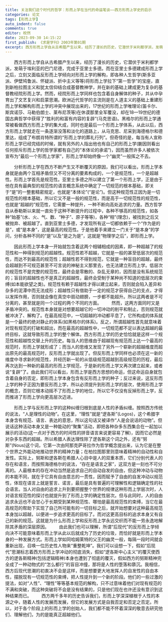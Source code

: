 ```yaml
---
title: 关注我们这个时代的哲学：形而上学在当代的命运笔谈——西方形而上学史的启示
categories: 论文
tags: [形而上学]
auto_indent: false
comments: true
editor: 皎然
date: 2023-09-30 14:15:22
first_publish: 《求是学刊》2003年第01期
excerpt: 西方形而上学自从古希腊产生以来，经历了漫长的历史，它潜伏于米利都学派，发萌于埃利亚的巴门尼德，完成于亚里士多德。而在亚里士多德建成形而上学之后，立刻又面临反形而上学倾向对形而上学的解构，即各种人生哲学将形而上学拉下“第一哲学”的宝座，直到新柏拉图主义和犹太信仰结合成基督教神学，并在新的基础上建成更为复杂的基督教经院形而上学。
---
```

　　西方形而上学自从古希腊产生以来，经历了漫长的历史，它潜伏于米利都学派，发萌于埃利亚的巴门尼德，完成于亚里士多德。而在亚里士多德建成形而上学之后，立刻又面临反形而上学倾向对形而上学的解构，即各种人生哲学(斯多亚派、伊壁鸠鲁派、怀疑派、折中主义等等)将形而上学拉下“第一哲学”的宝座，直到新柏拉图主义和犹太信仰结合成基督教神学，并在新的基础上建成更为复杂的基督教经院形而上学。然而，经院形而上学同样也包含着自身解体的种子，并从中孕育出了文艺复兴和启蒙思潮。欧洲近代哲学的主流则是在人道主义的基础上重建形而上学和解构形而上学的冲突中展现出来的，17世纪的形而上学唯理论(笛卡尔、斯宾诺莎、马勒伯朗士、莱布尼茨等)在休谟那里全军覆没，却在18—19世纪的德国古典哲学中获得了“胜利的和富有内容的复辟”(马克思语)。黑格尔的形而上学通常被看做西方形而上学的集大成，同时也是最后一个形而上学体系，从此以后，西方形而上学就走在一条逐渐没落和淡化的道路上，从马克思、尼采到海德格尔和德里达，组成了布朗肖特所谓的“形而上学的葬礼行列”。但奇怪的是，每当有人宣称形而上学已经完结的时候，就有另外的人指出他也有自己的形而上学(蒯因则看出任何拒斥形而上学的哲学家都有自己的“本体论的承诺”)，因而虽然许多人被依次宣布为“最后一个形而上学家”，形而上学却始终像一个“幽灵”一般挥之不去。

　　分析形而上学在西方不断产生又不断覆灭的原因，我们可以看出，形而上学本身就是由两个互相矛盾但又不可分离的要素构成的，一个是规范性，一个是超越性。形而上学首先是规范性。亚里士多德之所以建立了第一个形而上学，正是由于他在具有最典型的规范性的语言概念系统中确定了一切规范的根本基础，即关于“是”的一整套精密规定，也就是“本体论”(“是论”)。但这种规范性正因为是一切规范性的根本基础，所以它又不是一般的规范性，而是高于一切规范性的规范性，也就是“超越的”规范性，它需要一种提升，一种不断向高处追求的力量。西方哲学自从泰勒斯以来就一直处于这种不断提升的过程中，各种不够高的规范性，如各种“始基”(水、火、气、数、“种子”、原子等等)，各种“相”(理念)，被找到之后又被抛弃、被超越了。直到亚里士多德，才发现所有这一切都依赖于一个“作为是的是”，或“是本身”，这是最高的规范性。于是他着手来建立一门关于“是本身”的学问，分析各种不同的“是”以及“是之为是”，这就是“物理学之后”，即形而上学。

　　因此形而上学本身一开始就包含着这两个相辅相成的因素，即一种超越了的规范性和一种得到规范的超越性。规范性若不超越，它就是一般的甚至低层次的规范性，而达不到最高的规范性；超越性若不得到规范，它就是一种盲目的超越，最终会超越到不可规范甚至不可言说的神秘主义那里去，也无法建立形而上学。低层次的规范性不是完整的规范性，最终会是零散的、杂乱无章的，因而是没有系统规范的；盲目的超越性也不是真正的超越性，最终会受制于某种尚不知道的低层次的束缚(如本能欲望之类)。规范性有赖于超越性才得以建立起来，否则就会陷入差异和杂多的泥潭中而无法成形；超越性只有借助于一定的规范才获得自己的支点，才得以发挥作用，否则就会像在真空中扇动翅膀，一步都不能超升。所以这两者是不可分离的，甚至就是同一个过程的两个不同的方面。
　　然而，这两方面同时又是矛盾冲突的。规范性本身就是对想要超越它的一切冲动的削平和制止，否则规范就被冲决了、解构了。在最高规范中，一切超越的冲动都平息了，它所构成的体系就是一个最终的绝对静止的体系(如黑格尔的体系)。反之，所谓超越性首先就意味着对现有规范的打破和超出，而在最高的超越性中，一切规范都不足以表达超越的最终目标，这就导致形而上学的整个解体。西方形而上学的历史恰恰就是这样一个规范性和超越性交替上升的历史。每当人的思维由于超越现有规范而上达一个最高的规范时，形而上学就形成了；而当人的思维又发现了另外一个崭新的超越维度而超出原先的最高规范时，反形而上学就出现了。但反形而上学同样也必须在这一新的维度中寻求新的规范性，并经历新一轮的从低级规范超越到高级规范的历程，最后再次达到一种新的最高的形而上学规范，于是新的形而上学又再次建立起来，或者说“复辟”了。由此我们可以看出，形而上学是西方思想的命运，但这命运自身就包含着自身的否定，即形而上学本身包含有反形而上学的种子；反过来说，这反形而上学的种子正因为要反形而上学，所以必须提升到形而上学的层次，使用形而上学的概念，否则它根本动摇不了形而上学的地位，所以它不仅没有反掉形而上学，反而推进了形而上学向更高层次迈进。

　　形而上学与反形而上学的这种纠缠归根到底是人性的矛盾纠缠。按照西方传统的说法，“人是理性的动物”。在这里，“理性”就是“逻各斯”(Logos)，这个希腊字本身含有规范、语言、表达的意思，所以这句话又被译作“人是会说话的动物”。但说话这种活动本身又是一种能动的“聚集”活动，即把各种杂多东西集合在一起加以展示的活动(这一点对于西方的时间性的拼音语言来说更容易了解)，因而它必然是对杂多东西的超越。所以希腊人表达理性除了逻各斯这个词之外，还有“努斯”(Nous)这个词，它第一次由阿那克萨哥拉作为哲学概念提出来，认为它是在整个世界之外能动地推动世界的精神力量；在柏拉图那里则意味着精神的自动性和自发性。实际上，努斯和逻各斯在希腊人心目中是人的双重本质，它们分别代表人的存在和语言，而按照海德格尔的说法，“存在是语言之家”，这双方是一刻也不可分离的。人最根本的存在冲动当然是追求自己的自动自发的自由，但这种冲动与动物的本能不同，就在于它具有自由意志的一贯性，因而赋予了自由的自发冲动以规范性，体现在语言上就是誓言、诺言，最后是具有普遍的可理解性和逻辑确定性的社会语言。当人对自由的追求上升到要把握整个世界的规律这种形而上学层次时，人对语言规范性的探讨也就提升到了形而上学的确定性层次。但与此同时，人的自由追求永远也不会甘心于长期受到某种规范性、哪怕是最高规范性的束缚，当它在最高规范的帮助下实现了自己所可能有的一切目标之后，就开始想要对这种最高规范本身加以超越，以便进一步追求更高的目标了。而对这更高目标的追求本身又有自己的新的规范。这就是为什么形而上学和反形而上学永远交织而不能一劳永逸地解除其矛盾的深层原因。
　　由此我们也可以理解，所谓“后现代”的反形而上学倾向决不可能意味着形而上学从此以后就成为了历史的垃圾，而恰好就是形而上学本身的一种发展方式。形而上学如同哈姆莱特的父王的幽灵一般，每隔一段时间就会重新出现，召唤一位历史性人物来“重整乾坤”。我们可以设想一下，假如“后现代”思潮标志着西方形而上学冲动的彻底消失，假如“逻各斯中心主义”的覆灭使西方的逻各斯精神(包括逻辑精神)本身也遭到了彻底的覆灭，假如西方的努斯精神完全成了一种动物式的“怎么都行”的盲目冲撞，那将是人性的堕落和隳沉。我相信，西方后现代思潮的初衷决不会是这样，而是想要更大地发挥人的自发性的自由本性，摆脱现有一切规范性的束缚，把人性提升到一个新的阶段。他们的一些过激的提法，如对“人性”、“理性”等等基本规范的解构，只不过意味着他们对现有规范的不满和突破，而这种突破将不会是没有结果的，只是他们现在也许还没有意识到这种结果而已。
　　西方两千多年的历史告诉我们，形而上学深深植根于人性的本源之中，随着人性的发展而发展，但它的发展方式是自我否定和否定之否定。所以，对于各个阶段上的形而上学的创始人，我们都不能不怀着深深的敬意去研究他们、理解他们，为的是能真正超越他们。
